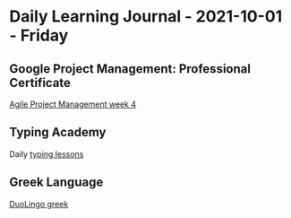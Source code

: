# Daily Learning Journal - 2021-10-01 - Friday

## Google Project Management: Professional Certificate

[Agile Project Management week 4](https://www.coursera.org/learn/agile-project-management/home/week/4)

## Typing Academy

Daily [typing lessons](https://www.typing.academy/typing-tutor/lessons)

## Greek Language

[DuoLingo greek](https://www.duolingo.com/learn)
